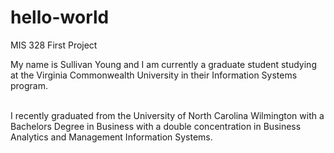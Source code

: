 # hello-world
MIS 328 First Project

My name is Sullivan Young and I am currently a graduate student studying at the Virginia Commonwealth University in their Information Systems program. 

<br/>
I recently graduated from the University of North Carolina Wilmington with a Bachelors Degree in Business with a double concentration in Business Analytics and Management Information Systems.
